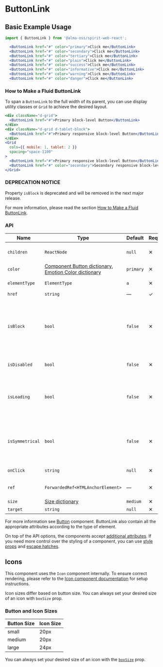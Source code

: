 # ButtonLink

## Basic Example Usage

```jsx
import { ButtonLink } from '@alma-oss/spirit-web-react';
```

```jsx
  <ButtonLink href="#" color="primary">Click me</ButtonLink>
  <ButtonLink href="#" color="secondary">Click me</ButtonLink>
  <ButtonLink href="#" color="tertiary">Click me</ButtonLink>
  <ButtonLink href="#" color="plain">Click me</ButtonLink>
  <ButtonLink href="#" color="success">Click me</ButtonLink>
  <ButtonLink href="#" color="informative">Click me</ButtonLink>
  <ButtonLink href="#" color="warning">Click me</ButtonLink>
  <ButtonLink href="#" color="danger">Click me</ButtonLink>
```

### How to Make a Fluid ButtonLink

To span a `ButtonLink` to the full width of its parent, you can use display utility classes or `Grid` to achieve the desired layout.

```jsx
<div className="d-grid">
  <ButtonLink href="#">Primary block-level Button</ButtonLink>
</div>
<div className="d-grid d-tablet-block">
  <ButtonLink href="#">Primary responsive block-level Button</ButtonLink>
</div>
<Grid
  cols={{ mobile: 1, tablet: 2 }}
  spacing="space-1100"
>
  <ButtonLink href="#">Primary responsive block-level Button</ButtonLink>
  <ButtonLink href="#" color="secondary">Secondary responsive block-level Button</ButtonLink>
</Grid>
```

### DEPRECATION NOTICE

Property `isBlock` is deprecated and will be removed in the next major release.

For more information, please read the section [How to Make a Fluid ButtonLink](#how-to-make-a-fluid-buttonlink).

### API

| Name            | Type                                                                                          | Default   | Required | Description                                                                                                                                                           |
| --------------- | --------------------------------------------------------------------------------------------- | --------- | -------- | --------------------------------------------------------------------------------------------------------------------------------------------------------------------- |
| `children`      | `ReactNode`                                                                                   | `null`    | ✕        | Content of the ButtonLink                                                                                                                                             |
| `color`         | [Component Button dictionary][dictionary-color], [Emotion Color dictionary][dictionary-color] | `primary` | ✕        | Color variant                                                                                                                                                         |
| `elementType`   | `ElementType`                                                                                 | `a`       | ✕        | Type of element                                                                                                                                                       |
| `href`          | `string`                                                                                      | —         | ✓        | Link URL                                                                                                                                                              |
| `isBlock`       | `bool`                                                                                        | `false`   | ✕        | [**DEPRECATED**](#deprecation-notice) Span the element to the full width of its parent, see [How to Make a Fluid ButtonLink](#how-to-make-a-fluid-buttonlink) section |
| `isDisabled`    | `bool`                                                                                        | `false`   | ✕        | If true, ButtonLink is disabled                                                                                                                                       |
| `isLoading`     | `bool`                                                                                        | `false`   | ✕        | If true, ButtonLink is in a loading state, disabled and the Spinner is visible                                                                                        |
| `isSymmetrical` | `bool`                                                                                        | `false`   | ✕        | If true, ButtonLink has symmetrical dimensions, usually only with an Icon                                                                                             |
| `onClick`       | `string`                                                                                      | `null`    | ✕        | JS function to call on click                                                                                                                                          |
| `ref`           | `ForwardedRef<HTMLAnchorElement>`                                                             | —         | ✕        | Anchor element reference                                                                                                                                              |
| `size`          | [Size dictionary][dictionary-size]                                                            | `medium`  | ✕        | Size variant                                                                                                                                                          |
| `target`        | `string`                                                                                      | `null`    | ✕        | Link target                                                                                                                                                           |

For more information see [Button][button] component. ButtonLink also contain all the appropriate
attributes according to the type of element.

On top of the API options, the components accept [additional attributes][readme-additional-attributes].
If you need more control over the styling of a component, you can use [style props][readme-style-props]
and [escape hatches][readme-escape-hatches].

## Icons

This component uses the `Icon` component internally. To ensure correct rendering,
please refer to the [Icon component documentation][readme-icon-usage] for setup instructions.

Icon sizes differ based on button size.
You can always set your desired size of an icon with `boxSize` prop.

### Button and Icon Sizes

| Button Size | Icon Size |
| ----------- | --------- |
| small       | 20px      |
| medium      | 20px      |
| large       | 24px      |

You can always set your desired size of an icon with the [`boxSize`][readme-icon-api] prop.

[button]: https://github.com/lmc-eu/spirit-design-system/tree/main/packages/web/src/scss/components/Button
[dictionary-color]: https://github.com/lmc-eu/spirit-design-system/tree/main/docs/DICTIONARIES.md#color
[dictionary-size]: https://github.com/lmc-eu/spirit-design-system/tree/main/docs/DICTIONARIES.md#size
[readme-additional-attributes]: https://github.com/lmc-eu/spirit-design-system/blob/main/packages/web-react/README.md#additional-attributes
[readme-escape-hatches]: https://github.com/lmc-eu/spirit-design-system/blob/main/packages/web-react/README.md#escape-hatches
[readme-icon-api]: https://github.com/lmc-eu/spirit-design-system/blob/main/packages/web-react/src/components/Icon/README.md#api
[readme-icon-usage]: https://github.com/lmc-eu/spirit-design-system/blob/main/packages/web-react/src/components/Icon/README.md#usage
[readme-style-props]: https://github.com/lmc-eu/spirit-design-system/blob/main/packages/web-react/README.md#style-props
